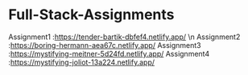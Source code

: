 # Full-Stack-Assignments
Assignment1 :https://tender-bartik-dbfef4.netlify.app/ \n
Assignment2 :https://boring-hermann-aea67c.netlify.app/
Assignment3 :https://mystifying-meitner-5d24fd.netlify.app/
Assignment4 :https://mystifying-joliot-13a224.netlify.app/
